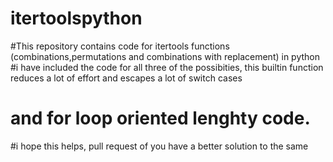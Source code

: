 # itertoolspython
#This repository contains code for itertools functions (combinations,permutations and combinations with replacement) in python
#i have included the code for all three of the possibities, this builtin function reduces a lot of effort and escapes a lot of switch cases 
# and for loop oriented lenghty code.
#i hope this helps, pull request of you have a better solution to the same
